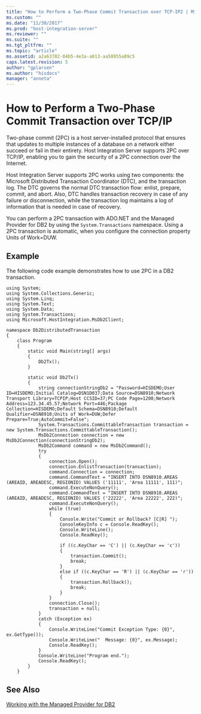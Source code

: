 ```yaml
---
title: "How to Perform a Two-Phase Commit Transaction over TCP-IP2 | Microsoft Docs"
ms.custom: ""
ms.date: "11/30/2017"
ms.prod: "host-integration-server"
ms.reviewer: ""
ms.suite: ""
ms.tgt_pltfrm: ""
ms.topic: "article"
ms.assetid: a2a63782-04b5-4e3a-a013-aa58955a89c5
caps.latest.revision: 5
author: "gplarsen"
ms.author: "hisdocs"
manager: "anneta"
---
```

# How to Perform a Two-Phase Commit Transaction over TCP/IP
Two-phase commit (2PC) is a host server-installed protocol that ensures that updates to multiple instances of a database on a network either succeed or fail in their entirety. Host Integration Server supports 2PC over TCP/IP, enabling you to gain the security of a 2PC connection over the Internet.  
  
 Host Integration Server supports 2PC works using two components: the Microsoft Distributed Transaction Coordinator (DTC), and the transaction log. The DTC governs the normal DTC transaction flow: enlist, prepare, commit, and abort. Also, DTC handles transaction recovery in case of any failure or disconnection, while the transaction log maintains a log of information that is needed in case of recovery.  
  
 You can perform a 2PC transaction with ADO.NET and the Managed Provider for DB2 by using the `System.Transactions` namespace. Using a 2PC transaction is automatic, when you configure the connection property Units of Work=DUW.  
  
## Example  
 The following code example demonstrates how to use 2PC in a DB2 transaction.  
  
```  
using System;  
using System.Collections.Generic;  
using System.Linq;  
using System.Text;  
using System.Data;  
using System.Transactions;  
using Microsoft.HostIntegration.MsDb2Client;  
  
namespace Db2DistributedTransaction  
{  
    class Program  
    {  
        static void Main(string[] args)  
        {  
            Db2Tx();  
        }  
  
        static void Db2Tx()  
        {  
            string connectionStringDb2 = "Password=HISDEMO;User ID=HISDEMO;Initial Catalog=DSN1D037;Data Source=DSN8910;Network Transport Library=TCPIP;Host CCSID=37;PC Code Page=1208;Network Address=123.34.45.57;Network Port=446;Package Collection=HISDEMO;Default Schema=DSN8910;Default Qualifier=DSN8910;Units of Work=DUW;Defer Prepare=True;AutoCommit=False";  
            System.Transactions.CommittableTransaction transaction = new System.Transactions.CommittableTransaction();  
            MsDb2Connection connection = new MsDb2Connection(connectionStringDb2);  
            MsDb2Command command = new MsDb2Command();  
            try  
            {  
                connection.Open();  
                connection.EnlistTransaction(transaction);  
                command.Connection = connection;  
                command.CommandText = "INSERT INTO DSN8910.AREAS (AREAID, AREADESC, REGIONID) VALUES ('11111', 'Area 11111', 111)";  
                command.ExecuteNonQuery();  
                command.CommandText = "INSERT INTO DSN8910.AREAS (AREAID, AREADESC, REGIONID) VALUES ('22222', 'Area 22222', 222)";  
                command.ExecuteNonQuery();  
                while (true)  
                {  
                    Console.Write("Commit or Rollback? [C|R] ");  
                    ConsoleKeyInfo c = Console.ReadKey();  
                    Console.WriteLine();  
                    Console.ReadKey();  
  
                    if ((c.KeyChar == 'C') || (c.KeyChar == 'c'))  
                    {  
                        transaction.Commit();  
                        break;  
                    }  
                    else if ((c.KeyChar == 'R') || (c.KeyChar == 'r'))  
                    {  
                        transaction.Rollback();  
                        break;  
                    }  
                }  
                connection.Close();  
                transaction = null;  
            }  
            catch (Exception ex)  
            {  
                Console.WriteLine("Commit Exception Type: {0}", ex.GetType());  
                Console.WriteLine("  Message: {0}", ex.Message);  
                Console.ReadKey();  
            }  
            Console.WriteLine("Program end.");  
            Console.ReadKey();  
        }  
    }  
```  
  
## See Also  
 [Working with the Managed Provider for DB2](../core/working-with-the-managed-provider-for-db21.md)